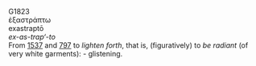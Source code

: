 <body>
  <p>G1823<br>  ἐξαστράπτω  <br> exastraptō  <br><i>ex-as-trap‘-to </i><br>From <a href="g1537.htm">1537</a> and <a href="g0797.htm">797</a>  to <i>lighten</i> <i>forth</i>, that is, (figuratively) to <i>be</i> <i>radiant</i> (of very white garments): - glistening.<br></p>
 </body>